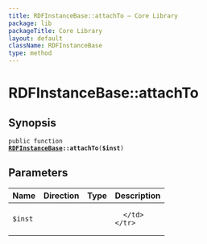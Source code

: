 ```yaml
---
title: RDFInstanceBase::attachTo — Core Library
package: lib
packageTitle: Core Library
layout: default
className: RDFInstanceBase
type: method
---
```


# RDFInstanceBase::attachTo

## Synopsis

<code>public function <b><a href="RDFInstanceBase">RDFInstanceBase</a>::attachTo</b>(<b>$inst</b>)</code>

## Parameters

<table>
  <thead>
    <tr>
      <th>Name</th>
      <th>Direction</th>
      <th>Type</th>
      <th>Description</th>
    </tr>
  </thead>
  <tbody>
    <tr>
      <td><code>$inst</code>
      <td><i></i></td>
      <td></td>
      <td>

      </td>
    </tr>
  </tbody>
</table>

